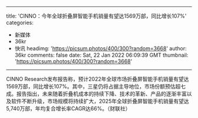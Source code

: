 
---
title: 'CINNO：今年全球折叠屏智能手机销量有望达1569万部，同比增长107%'
categories: 
 - 新媒体
 - 36kr
 - 快讯
headimg: 'https://picsum.photos/400/300?random=3668'
author: 36kr
comments: false
date: Sat, 22 Jan 2022 06:09:39 GMT
thumbnail: 'https://picsum.photos/400/300?random=3668'
---

<div>   
CINNO Research发布报告称，预计2022年全球市场折叠屏智能手机销量有望达1569万部，同比增长107%。其中，三星仍将占据主导地位，市场份额预估超七成。报告指出，未来随着折叠机成本的持续下降、技术的革新、产品的逐渐丰富以及软件不断升级，市场规模将持续扩大，2025年全球折叠屏智能手机销量有望达5,740万部，年均复合增长率CAGR达66%。（财联社）  
</div>
            